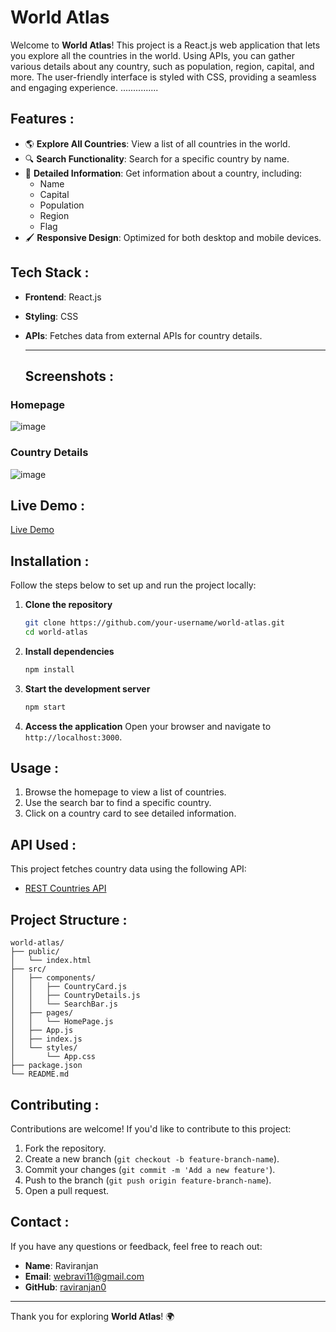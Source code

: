# World Atlas

Welcome to **World Atlas**! This project is a React.js web application that lets you explore all the countries in the world. Using APIs, you can gather various details about any country, such as population, region, capital, and more. The user-friendly interface is styled with CSS, providing a seamless and engaging experience.  ...............

## Features :

- 🌎 **Explore All Countries**: View a list of all countries in the world.
- 🔍 **Search Functionality**: Search for a specific country by name.
- 📄 **Detailed Information**: Get information about a country, including:
  - Name
  - Capital
  - Population
  - Region
  - Flag
- 🖌️ **Responsive Design**: Optimized for both desktop and mobile devices.

## Tech Stack :

- **Frontend**: React.js
- **Styling**: CSS
- **APIs**: Fetches data from external APIs for country details.

  ---

  ## Screenshots :

### Homepage
![image](https://github.com/user-attachments/assets/be0f0d4e-5131-44a2-819b-beda19b4bfe1)


### Country Details
![image](https://github.com/user-attachments/assets/992880d2-5fea-4360-82f3-4620e75ab4d5)

## Live Demo :
[Live Demo](https://rv-world-atlas.vercel.app/)

## Installation :

Follow the steps below to set up and run the project locally:

1. **Clone the repository**
   ```bash
   git clone https://github.com/your-username/world-atlas.git
   cd world-atlas
   ```

2. **Install dependencies**
   ```bash
   npm install
   ```

3. **Start the development server**
   ```bash
   npm start
   ```

4. **Access the application**
   Open your browser and navigate to `http://localhost:3000`.

## Usage :

1. Browse the homepage to view a list of countries.
2. Use the search bar to find a specific country.
3. Click on a country card to see detailed information.

## API Used :

This project fetches country data using the following API:

- [REST Countries API](https://restcountries.com/)

## Project Structure :

```
world-atlas/
├── public/
│   └── index.html
├── src/
│   ├── components/
│   │   ├── CountryCard.js
│   │   ├── CountryDetails.js
│   │   └── SearchBar.js
│   ├── pages/
│   │   └── HomePage.js
│   ├── App.js
│   ├── index.js
│   └── styles/
│       └── App.css
├── package.json
└── README.md
```



## Contributing :

Contributions are welcome! If you'd like to contribute to this project:

1. Fork the repository.
2. Create a new branch (`git checkout -b feature-branch-name`).
3. Commit your changes (`git commit -m 'Add a new feature'`).
4. Push to the branch (`git push origin feature-branch-name`).
5. Open a pull request.



## Contact :

If you have any questions or feedback, feel free to reach out:

- **Name**: Raviranjan
- **Email**: webravi11@gmail.com
- **GitHub**: [raviranjan0](https://github.com/raviranjan0)

---

Thank you for exploring **World Atlas**! 🌍
